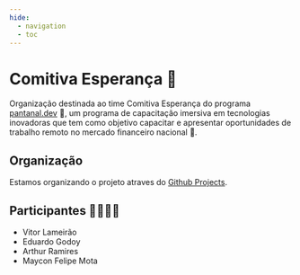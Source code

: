 ```yaml
---
hide:
  - navigation
  - toc
---
```



# Comitiva Esperança 🌟
Organização destinada ao time Comitiva Esperança do programa [pantanal.dev](https://pantanal.dev) 🚀, um programa de capacitação imersiva em tecnologias inovadoras que tem como objetivo capacitar e apresentar oportunidades de trabalho remoto no mercado financeiro nacional 💼. <br>

## Organização
Estamos organizando o projeto atraves do [Github Projects](https://github.com/orgs/comitivaesperanca/projects/2).

## Participantes 🙋‍♀️🙋‍♂️
- Vitor Lameirão 
- Eduardo Godoy
- Arthur Ramires
- Maycon Felipe Mota
